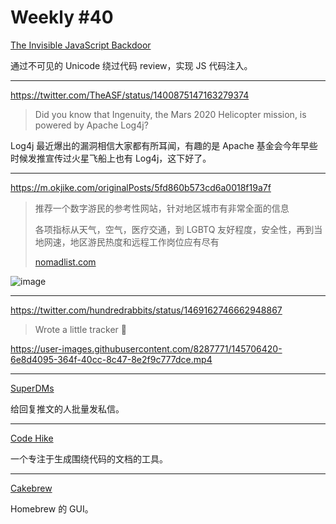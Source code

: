 # Weekly #40

[The Invisible JavaScript Backdoor](https://css-tricks.com/the-invisible-javascript-backdoor/)

通过不可见的 Unicode 绕过代码 review，实现 JS 代码注入。

---

https://twitter.com/TheASF/status/1400875147163279374

> Did you know that Ingenuity, the Mars 2020 Helicopter mission, is powered by Apache Log4j?

Log4j 最近爆出的漏洞相信大家都有所耳闻，有趣的是 Apache 基金会今年早些时候发推宣传过火星飞船上也有 Log4j，这下好了。

---

https://m.okjike.com/originalPosts/5fd860b573cd6a0018f19a7f

> 推荐一个数字游民的参考性网站，针对地区城市有非常全面的信息
>
> 各项指标从天气，空气，医疗交通，到 LGBTQ 友好程度，安全性，再到当地网速，地区游民热度和远程工作岗位应有尽有
>
> [nomadlist.com](https://nomadlist.com/)

![image](https://user-images.githubusercontent.com/8287771/145707151-ca5e5a49-f104-4666-85a6-26a76d373008.png)

---

https://twitter.com/hundredrabbits/status/1469162746662948867

> Wrote a little tracker 🎹

https://user-images.githubusercontent.com/8287771/145706420-6e8d4095-364f-40cc-8c47-8e2f9c777dce.mp4

---

[SuperDMs](https://www.superdms.app/)

给回复推文的人批量发私信。

---

[Code Hike](https://codehike.org/)

一个专注于生成围绕代码的文档的工具。

---

[Cakebrew](https://www.cakebrew.com/)

Homebrew 的 GUI。
